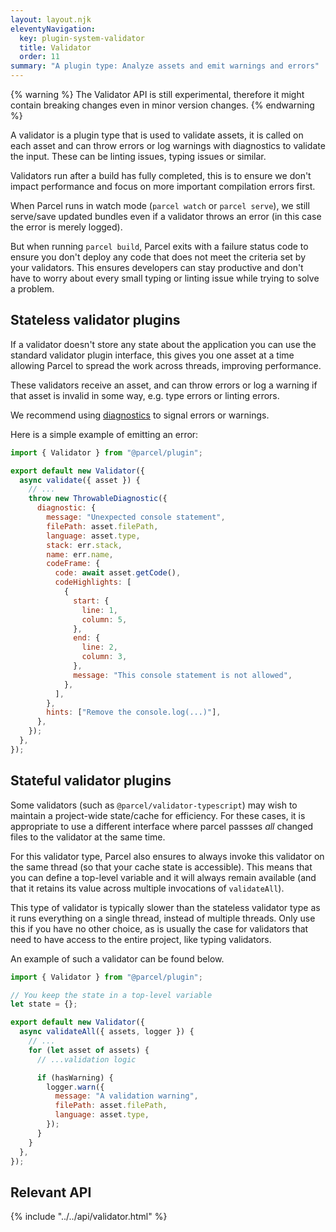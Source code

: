 ```yaml
---
layout: layout.njk
eleventyNavigation:
  key: plugin-system-validator
  title: Validator
  order: 11
summary: "A plugin type: Analyze assets and emit warnings and errors"
---
```


{% warning %}
The Validator API is still experimental, therefore it might contain breaking changes even in minor version changes.
{% endwarning %}

A validator is a plugin type that is used to validate assets, it is called on each asset and can throw errors or log warnings with diagnostics to validate the input. These can be linting issues, typing issues or similar.

Validators run after a build has fully completed, this is to ensure we don't impact performance and focus on more important compilation errors first.

When Parcel runs in watch mode (`parcel watch` or `parcel serve`), we still serve/save updated bundles even if a validator throws an error (in this case the error is merely logged).

But when running `parcel build`, Parcel exits with a failure status code to ensure you don't deploy any code that does not meet the criteria set by your validators. This ensures developers can stay productive and don't have to worry about every small typing or linting issue while trying to solve a problem.

## Stateless validator plugins

If a validator doesn't store any state about the application you can use the standard validator plugin interface, this gives you one asset at a time allowing Parcel to spread the work across threads, improving performance.

These validators receive an asset, and can throw errors or log a warning if that asset is invalid in some way, e.g. type errors or linting errors.

We recommend using [diagnostics](/plugin-system/logging/#diagnostics) to signal errors or warnings.

Here is a simple example of emitting an error:

```js
import { Validator } from "@parcel/plugin";

export default new Validator({
  async validate({ asset }) {
    // ...
    throw new ThrowableDiagnostic({
      diagnostic: {
        message: "Unexpected console statement",
        filePath: asset.filePath,
        language: asset.type,
        stack: err.stack,
        name: err.name,
        codeFrame: {
          code: await asset.getCode(),
          codeHighlights: [
            {
              start: {
                line: 1,
                column: 5,
              },
              end: {
                line: 2,
                column: 3,
              },
              message: "This console statement is not allowed",
            },
          ],
        },
        hints: ["Remove the console.log(...)"],
      },
    });
  },
});
```

## Stateful validator plugins

Some validators (such as `@parcel/validator-typescript`) may wish to maintain a project-wide state/cache for efficiency. For these cases, it is appropriate to use a different interface where parcel passses _all_ changed files to the validator at the same time.

For this validator type, Parcel also ensures to always invoke this validator on the same thread (so that your cache state is accessible). This means that you can define a top-level variable and it will always remain available (and that it retains its value across multiple invocations of `validateAll`).

This type of validator is typically slower than the stateless validator type as it runs everything on a single thread, instead of multiple threads. Only use this if you have no other choice, as is usually the case for validators that need to have access to the entire project, like typing validators.

An example of such a validator can be found below.

```js
import { Validator } from "@parcel/plugin";

// You keep the state in a top-level variable
let state = {};

export default new Validator({
  async validateAll({ assets, logger }) {
    // ...
    for (let asset of assets) {
      // ...validation logic

      if (hasWarning) {
        logger.warn({
          message: "A validation warning",
          filePath: asset.filePath,
          language: asset.type,
        });
      }
    }
  },
});
```

## Relevant API

{% include "../../api/validator.html" %}
